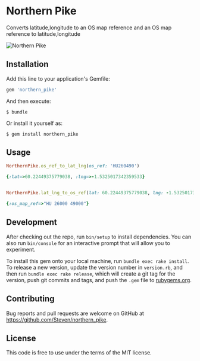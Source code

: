 # Northern Pike

Converts latitude,longitude to an OS map reference and an OS map reference to latitude,longitude

![Northern Pike](https://upload.wikimedia.org/wikipedia/commons/thumb/c/c5/Esox_lucius1.jpg/1200px-Esox_lucius1.jpg "Northern Pike")


## Installation

Add this line to your application's Gemfile:

```ruby
gem 'northern_pike'
```

And then execute:

    $ bundle

Or install it yourself as:

    $ gem install northern_pike

## Usage

```ruby 
NorthernPike.os_ref_to_lat_lng(os_ref: 'HU260490')

{:lat=>60.22449375779038, :lng=>-1.5325017342359533}

```
```ruby

NorthernPike.lat_lng_to_os_ref(lat: 60.22449375779038, lng: -1.5325017342359533)

{:os_map_ref=>"HU 26000 49000"}

```

## Development

After checking out the repo, run `bin/setup` to install dependencies. You can also run `bin/console` for an interactive prompt that will allow you to experiment.

To install this gem onto your local machine, run `bundle exec rake install`. To release a new version, update the version number in `version.rb`, and then run `bundle exec rake release`, which will create a git tag for the version, push git commits and tags, and push the `.gem` file to [rubygems.org](https://rubygems.org).

## Contributing
Bug reports and pull requests are welcome on GitHub at https://github.com/Steven/northern_pike.

## License
This code is free to use under the terms of the MIT license.